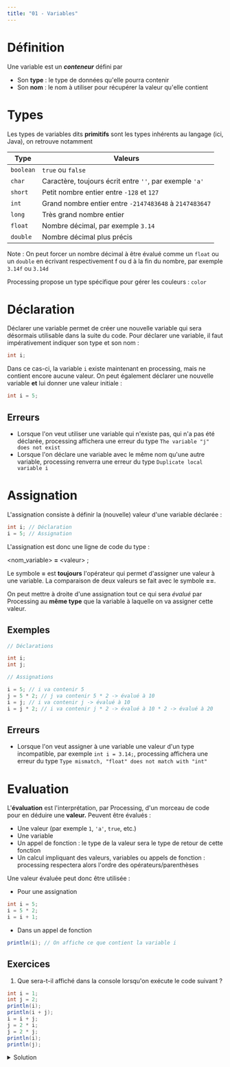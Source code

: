 ```yaml
---
title: "01 - Variables"
---
```


# Définition

Une variable est un **_conteneur_** défini par

-   Son **type** : le type de données qu'elle pourra contenir
-   Son **nom** : le nom à utiliser pour récupérer la valeur qu'elle contient

# Types

Les types de variables dits **primitifs** sont les types inhérents au langage (ici, Java), on retrouve notamment

| Type | Valeurs |
| --- | --- |
| `boolean` | `true` ou `false` |
| `char` | Caractère, toujours écrit entre `''`, par exemple `'a'`
| `short` | Petit nombre entier entre `-128` et `127`
| `int` | Grand nombre entier entre `-2147483648` à `2147483647` |
| `long` | Très grand nombre entier |
| `float` | Nombre décimal, par exemple `3.14` |
| `double` | Nombre décimal plus précis |

Note : On peut forcer un nombre décimal à être évalué comme un `float` ou un `double` en écrivant respectivement f ou d à la fin du nombre, par exemple `3.14f` ou `3.14d`


Processing propose un type spécifique pour gérer les couleurs : `color`

# Déclaration

Déclarer une variable permet de créer une nouvelle variable qui sera désormais utilisable dans la suite du code. Pour déclarer une variable, il faut impérativement indiquer son type et son nom :

```java
int i;
```

Dans ce cas-ci, la variable `i` existe maintenant en processing, mais ne contient encore aucune valeur. On peut également déclarer une nouvelle variable **et** lui donner une valeur initiale :

```java
int i = 5;
```

## Erreurs

-   Lorsque l'on veut utiliser une variable qui n'existe pas, qui n'a pas été déclarée, processing affichera une erreur du type `The variable "j" does not exist`
-  Lorsque l'on déclare une variable avec le même nom qu'une autre variable, processing renverra une erreur du type `Duplicate local variable i`

# Assignation

L'assignation consiste à définir la (nouvelle) valeur d'une variable déclarée :

```java
int i; // Déclaration
i = 5; // Assignation
```
  

L'assignation est donc une ligne de code du type :

\<nom\_variable\> **=** \<valeur\> ;
  
Le symbole **=** est **toujours** l'opérateur qui permet d'assigner une valeur à une variable. La comparaison de deux valeurs se fait avec le symbole **\=\=**.

On peut mettre à droite d'une assignation tout ce qui sera _évalué_ par Processing au **même type** que la variable à laquelle on va assigner cette valeur.

## Exemples

```java
// Déclarations

int i;
int j;

// Assignations

i = 5; // i va contenir 5
j = 5 * 2; // j va contenir 5 * 2 -> évalué à 10
i = j; // i va contenir j -> évalué à 10
i = j * 2; // i va contenir j * 2 -> évalué à 10 * 2 -> évalué à 20
```

## Erreurs

- Lorsque l'on veut assigner à une variable une valeur d'un type incompatible, par exemple `int i = 3.14;`, processing affichera une erreur du type `Type mismatch, "float" does not match with "int"`

# Evaluation

L'**évaluation** est l'interprétation, par Processing, d'un morceau de code pour en déduire une **valeur.** Peuvent être évalués :

-   Une valeur (par exemple `1`, `'a'`, `true`, etc.)
-   Une variable
-   Un appel de fonction : le type de la valeur sera le type de retour de cette fonction
-   Un calcul impliquant des valeurs, variables ou appels de fonction : processing respectera alors l'ordre des opérateurs/parenthèses

Une valeur évaluée peut donc être utilisée :

-   Pour une assignation

```java
int i = 5;
i = 5 * 2;
i = i + 1;
```

-   Dans un appel de fonction

```java
println(i); // On affiche ce que contient la variable i
```

## Exercices

1. Que sera-t-il affiché dans la console lorsqu'on exécute le code suivant ?

```java
int i = 1;
int j = 2;
println(i);
println(i + j);
i = i + j;
j = 2 * i;
j = 2 * j;
println(i);
println(j);
```

<details> 
  <summary>Solution</summary>
  <pre><code>1
3
3
12</code></pre>
</details>
